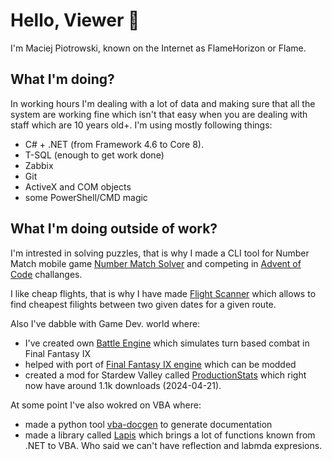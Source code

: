 # Hello, Viewer 👋

I'm Maciej Piotrowski, known on the Internet as FlameHorizon or Flame.

## What I'm doing?

In working hours I'm dealing with a lot of data and making sure that all the system are working fine which isn't that easy when you are dealing with staff which are 10 years old+. I'm using mostly following things:
- C# + .NET (from Framework 4.6 to Core 8).
- T-SQL (enough to get work done)
- Zabbix
- Git
- ActiveX and COM objects
- some PowerShell/CMD magic

## What I'm doing outside of work?

I'm intrested in solving puzzles, that is why I made a CLI tool for Number Match mobile game [Number Match Solver](https://github.com/FlameHorizon/number-match-solver) and competing in [Advent of Code](https://github.com/FlameHorizon/AdventOfCode) challanges. 

I like cheap flights, that is why I have made [Flight Scanner](https://github.com/FlameHorizon/flight-scanner) which allows to find cheapest filights between two given dates for a given route.

Also I've dabble with Game Dev. world where:
- I've created own [Battle Engine]((https://github.com/FlameHorizon/BattleEngine)) which simulates turn based combat in Final Fantasy IX 
- helped with port of [Final Fantasy IX engine](https://github.com/Albeoris/Memoria) which can be modded
- created a mod for Stardew Valley called [ProductionStats](https://github.com/FlameHorizon/ProductionStats) which right now have around 1.1k downloads (2024-04-21).

At some point I've also wokred on VBA where:
- made a python tool [vba-docgen]((https://github.com/FlameHorizon/vba-docgen)) to generate documentation 
- made a library called [Lapis](https://github.com/FlameHorizon/Lapis) which brings a lot of functions known from .NET to VBA. Who said we can't have reflection and labmda expresions.
